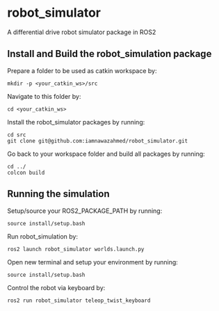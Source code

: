 # robot_simulator
A differential drive robot simulator package in ROS2

## Install and Build the robot_simulation package

Prepare a folder to be used as catkin workspace by:
```console
mkdir -p <your_catkin_ws>/src
```
Navigate to this folder by:
```console
cd <your_catkin_ws>
```
Install the robot_simulator packages by running:
```console
cd src
git clone git@github.com:iamnawazahmed/robot_simulator.git
```
Go back to your workspace folder and build all packages by running:
```console
cd ../
colcon build
```

## Running the simulation

Setup/source your ROS2_PACKAGE_PATH by running:
```console
source install/setup.bash
```
Run robot_simulation by:
 ```console
ros2 launch robot_simulator worlds.launch.py
```
Open new terminal and setup your environment by running:
 ```console
source install/setup.bash
```
Control the robot via keyboard by:
 ```console
ros2 run robot_simulator teleop_twist_keyboard
```
